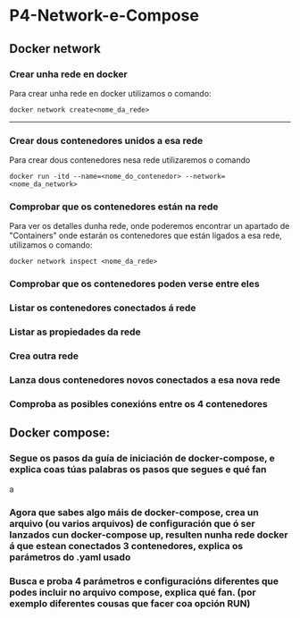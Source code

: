 # P4-Network-e-Compose

## Docker network

### Crear unha rede en docker
Para crear unha rede en docker utilizamos o comando:

```
docker network create<nome_da_rede>
```
---
### Crear dous contenedores unidos a esa rede
Para crear dous contenedores nesa rede utilizaremos o comando
```
docker run -itd --name=<nome_do_contenedor> --network=<nome_da_network>
```
### Comprobar que os contenedores están na rede
Para ver os detalles dunha rede, onde poderemos encontrar un apartado de "Containers" onde estarán os contenedores que están ligados a esa rede, utilizamos o comando:
```
docker network inspect <nome_da_rede>
```
### Comprobar que os contenedores poden verse entre eles

### Listar os contenedores conectados á rede

### Listar as propiedades da rede

### Crea outra rede

### Lanza dous contenedores novos conectados a esa nova rede

### Comproba as posibles conexións entre os 4 contenedores

## Docker compose:

### Segue os pasos da guía de iniciación de docker-compose, e explica coas túas palabras os pasos que segues e qué fan
a
### Agora que sabes algo máis de docker-compose, crea un arquivo (ou varios arquivos) de configuración que ó ser lanzados cun docker-compose up, resulten nunha rede docker á que estean conectados 3 contenedores, explica os parámetros do .yaml usado

### Busca e proba 4 parámetros e configuracións diferentes que podes incluir no arquivo compose, explica qué fan. (por exemplo diferentes cousas que facer coa opción RUN)